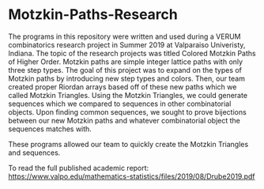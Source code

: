 # Motzkin-Paths-Research

The programs in this repository were written and used during a VERUM combinatorics research project in Summer 2019 at Valparaiso Univeristy, Indiana. The topic of the research projects was titled Colored Motzkin Paths of Higher Order. Motzkin paths are simple integer lattice paths with only three step types. The goal of this project was to expand on the types of Motzkin paths by introducing new step types and colors. Then, our team created proper Riordan arrays based off of these new paths which we called Motzkin Triangles. Using the Motzkin Triangles, we could generate sequences which we compared to sequences in other combinatorial objects. Upon finding common sequences, we sought to prove bijections between our new Motzkin paths and whatever combinatorial object the sequences matches with.

These programs allowed our team to quickly create the Motzkin Triangles and sequences.

To read the full published academic report:
https://www.valpo.edu/mathematics-statistics/files/2019/08/Drube2019.pdf
